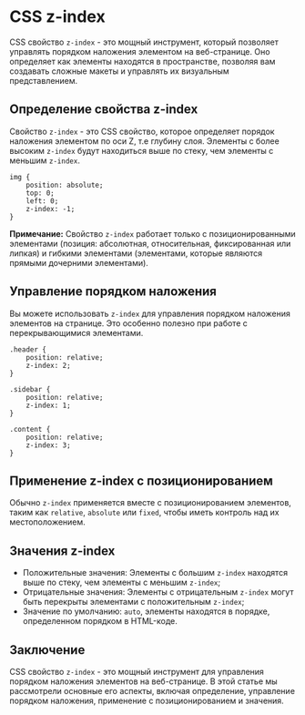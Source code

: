 # CSS z-index

CSS свойство ``z-index`` - это мощный инструмент, который позволяет управлять порядком наложения элементом на веб-странице. Оно определяет как элементы находятся в пространстве, позволяя вам создавать сложные макеты и управлять их визуальным представлением.

## Определение свойства z-index

Свойство ``z-index`` - это CSS свойство, которое определяет порядок наложения элементом по оси Z, т.е глубину слоя. Элементы с более высоким ``z-index`` будут находиться выше по стеку, чем элементы с меньшим ``z-index``.

```
img {
    position: absolute;
    top: 0;
    left: 0;
    z-index: -1;
}
```

**Примечание:** Свойство ``z-index`` работает только с позиционированными элементами (позиция: абсолютная, относительная, фиксированная или липкая) и гибкими элементами (элементами, которые являются прямыми дочерними элементами).

## Управление порядком наложения

Вы можете использовать ``z-index`` для управления порядком наложения элементов на странице. Это особенно полезно при работе с перекрывающимися элементами.

```
.header {
    position: relative;
    z-index: 2;
}

.sidebar {
    position: relative;
    z-index: 1;
}

.content {
    position: relative;
    z-index: 3;
}
```

## Применение z-index с позиционированием

Обычно ``z-index`` применяется вместе с позиционированием элементов, таким как ``relative``, ``absolute`` или ``fixed``, чтобы иметь контроль над их местоположением.

## Значения z-index

- Положительные значения: Элементы с большим ``z-index`` находятся выше по стеку, чем элементы с меньшим ``z-index``;
- Отрицательные значения: Элементы с отрицательным ``z-index`` могут быть перекрыты элементами с положительным ``z-index``;
- Значение по умолчанию: ``auto``, элементы находятся в порядке, определенном порядком в HTML-коде.

## Заключение

CSS свойство ``z-index`` - это мощный инструмент для управления порядком наложения элементов на веб-странице. В этой статье мы рассмотрели основные его аспекты, включая определение, управление порядком наложения, применение с позиционированием и значения.